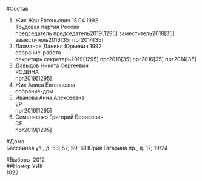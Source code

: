 #Состав  
1. Жих Жан Евгеньевич 15.04.1992  
    Трудовая партия России  
    председатель председатель2019[1295] заместитель2018[35] заместитель2016[35] прг2014[35]  
2. Лахманов Даниил Юрьевич 1992  
    собрание-работа  
    секретарь секретарь2019[1295] прг2018[35] прг2016[35] прг2014[35]  
3. Давыдов Никита Сергеевич  
    РОДИНА  
    прг2019[1295]  
4. Жих Алиса Евгеньевна  
    собрание-дом  
5. Иванова Анна Алексеевна  
    ЕР  
    прг2019[1295]  
6. Семенченко Григорий Борисович  
    СР  
    прг2019[1295]  
  
#Дома  
Бассейная ул., д. 53; 57; 59; 61 Юрия Гагарина пр., д. 17; 19/24  
  
#Выборы-2012  
##Номер УИК  
1022  
